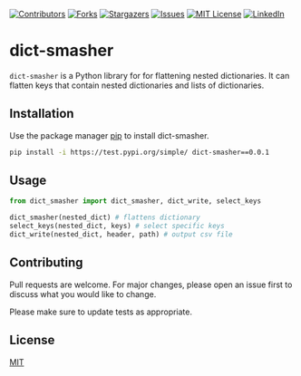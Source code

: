 [![Contributors][contributors-shield]][contributors-url]
[![Forks][forks-shield]][forks-url]
[![Stargazers][stars-shield]][stars-url]
[![Issues][issues-shield]][issues-url]
[![MIT License][license-shield]][license-url]
[![LinkedIn][linkedin-shield]][linkedin-url]

# dict-smasher

`dict-smasher` is a Python library for for flattening nested dictionaries. It can flatten keys that contain nested dictionaries and lists of dictionaries.

## Installation

Use the package manager [pip](https://pip.pypa.io/en/stable/) to install dict-smasher.

```bash
pip install -i https://test.pypi.org/simple/ dict-smasher==0.0.1
```

## Usage

```python
from dict_smasher import dict_smasher, dict_write, select_keys

dict_smasher(nested_dict) # flattens dictionary
select_keys(nested_dict, keys) # select specific keys
dict_write(nested_dict, header, path) # output csv file
```

## Contributing
Pull requests are welcome. For major changes, please open an issue first to discuss what you would like to change.

Please make sure to update tests as appropriate.

## License
[MIT](https://choosealicense.com/licenses/mit/)

[contributors-shield]: https://img.shields.io/github/contributors/abk7777/dict-smasher.svg?style=flat-square
[contributors-url]: https://github.com/abk7777/dict-smasher/graphs/contributors
[forks-shield]: https://img.shields.io/github/forks/abk7777/dict-smasher.svg?style=flat-square
[forks-url]: https://github.com/abk7777/dict-smasher/network/members
[stars-shield]: https://img.shields.io/github/stars/abk7777/dict-smasher.svg?style=flat-square
[stars-url]: https://github.com/abk7777/dict-smasher/stargazers
[issues-shield]: https://img.shields.io/github/issues/abk7777/dict-smasher.svg?style=flat-square
[issues-url]: https://github.com/abk7777/dict-smasher/issues
[license-shield]: https://img.shields.io/github/license/abk7777/dict-smasher.svg?style=flat-square
[license-url]: https://github.com/abk7777/dict-smasher/blob/master/LICENSE
[linkedin-shield]: https://img.shields.io/badge/-LinkedIn-black.svg?style=flat-square&logo=linkedin&colorB=555
[linkedin-url]: https://linkedin.com/in/gregory-lindsey/